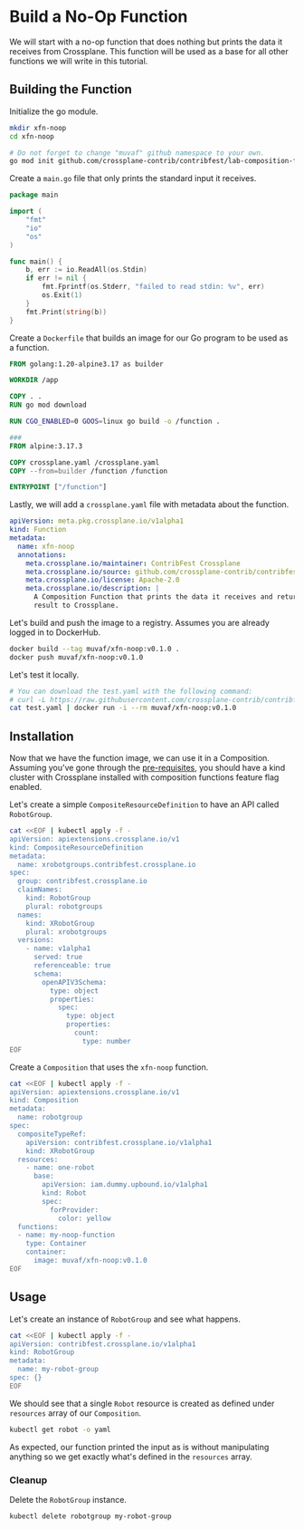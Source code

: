 # Build a No-Op Function

We will start with a no-op function that does nothing but prints the data it
receives from Crossplane. This function will be used as a base for all other
functions we will write in this tutorial.

## Building the Function

Initialize the go module.
```bash
mkdir xfn-noop
cd xfn-noop
```
```bash
# Do not forget to change "muvaf" github namespace to your own.
go mod init github.com/crossplane-contrib/contribfest/lab-composition-functions/xfn-noop
```

Create a `main.go` file that only prints the standard input it receives.
```go
package main

import (
	"fmt"
	"io"
	"os"
)

func main() {
	b, err := io.ReadAll(os.Stdin)
	if err != nil {
		fmt.Fprintf(os.Stderr, "failed to read stdin: %v", err)
		os.Exit(1)
	}
	fmt.Print(string(b))
}
```

Create a `Dockerfile` that builds an image for our Go program to be used as
a function.
```dockerfile
FROM golang:1.20-alpine3.17 as builder

WORKDIR /app

COPY . .
RUN go mod download

RUN CGO_ENABLED=0 GOOS=linux go build -o /function .

###
FROM alpine:3.17.3

COPY crossplane.yaml /crossplane.yaml
COPY --from=builder /function /function

ENTRYPOINT ["/function"]
```

Lastly, we will add a `crossplane.yaml` file with metadata about the function.
```yaml
apiVersion: meta.pkg.crossplane.io/v1alpha1
kind: Function
metadata:
  name: xfn-noop
  annotations:
    meta.crossplane.io/maintainer: ContribFest Crossplane
    meta.crossplane.io/source: github.com/crossplane-contrib/contribfest/lab-composition-functions/
    meta.crossplane.io/license: Apache-2.0
    meta.crossplane.io/description: |
      A Composition Function that prints the data it receives and returns a no-op
      result to Crossplane.
```

Let's build and push the image to a registry. Assumes you are already logged in
to DockerHub.
```bash
docker build --tag muvaf/xfn-noop:v0.1.0 .
docker push muvaf/xfn-noop:v0.1.0
```

Let's test it locally.
```bash
# You can download the test.yaml with the following command:
# curl -L https://raw.githubusercontent.com/crossplane-contrib/contribfest/main/lab-composition-functions/xfn-noop/test.yaml > test.yaml
cat test.yaml | docker run -i --rm muvaf/xfn-noop:v0.1.0
```

## Installation

Now that we have the function image, we can use it in a Composition. Assuming
you've gone through the [pre-requisites](01-prerequisites.md), you should have a
kind cluster with Crossplane installed with composition functions feature flag
enabled.

Let's create a simple `CompositeResourceDefinition` to have an API called
`RobotGroup`.
```bash
cat <<EOF | kubectl apply -f -
apiVersion: apiextensions.crossplane.io/v1
kind: CompositeResourceDefinition
metadata:
  name: xrobotgroups.contribfest.crossplane.io
spec:
  group: contribfest.crossplane.io
  claimNames:
    kind: RobotGroup
    plural: robotgroups
  names:
    kind: XRobotGroup
    plural: xrobotgroups
  versions:
    - name: v1alpha1
      served: true
      referenceable: true
      schema:
        openAPIV3Schema:
          type: object
          properties:
            spec:
              type: object
              properties:
                count:
                  type: number
EOF
```

Create a `Composition` that uses the `xfn-noop` function.
```bash
cat <<EOF | kubectl apply -f -
apiVersion: apiextensions.crossplane.io/v1
kind: Composition
metadata:
  name: robotgroup
spec:
  compositeTypeRef:
    apiVersion: contribfest.crossplane.io/v1alpha1
    kind: XRobotGroup
  resources:
    - name: one-robot
      base:
        apiVersion: iam.dummy.upbound.io/v1alpha1
        kind: Robot
        spec:
          forProvider:
            color: yellow
  functions:
  - name: my-noop-function
    type: Container
    container:
      image: muvaf/xfn-noop:v0.1.0
EOF
```

## Usage

Let's create an instance of `RobotGroup` and see what happens.

```bash
cat <<EOF | kubectl apply -f -
apiVersion: contribfest.crossplane.io/v1alpha1
kind: RobotGroup
metadata:
  name: my-robot-group
spec: {}
EOF
```

We should see that a single `Robot` resource is created as defined under `resources`
array of our `Composition`.
```bash
kubectl get robot -o yaml
```

As expected, our function printed the input as is without manipulating anything
so we get exactly what's defined in the `resources` array.

### Cleanup

Delete the `RobotGroup` instance.
```bash
kubectl delete robotgroup my-robot-group
```